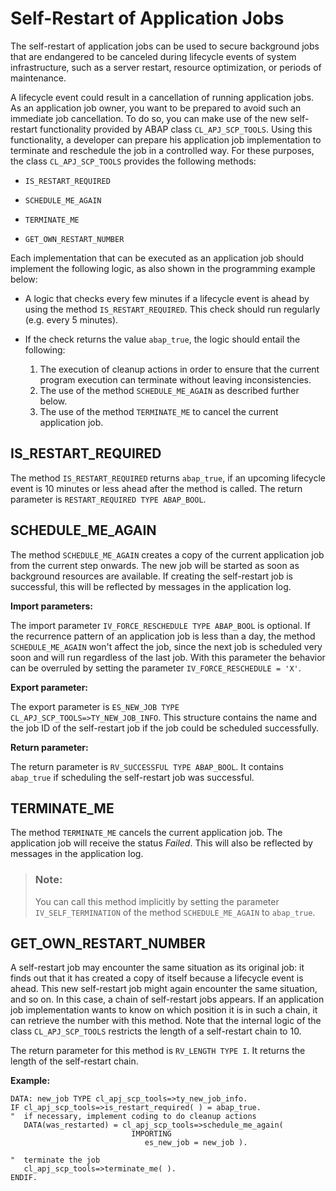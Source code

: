 <!-- loio76ce7b2660054eb7871f3281fc715bf6 -->

# Self-Restart of Application Jobs

The self-restart of application jobs can be used to secure background jobs that are endangered to be canceled during lifecycle events of system infrastructure, such as a server restart, resource optimization, or periods of maintenance.

A lifecycle event could result in a cancellation of running application jobs. As an application job owner, you want to be prepared to avoid such an immediate job cancellation. To do so, you can make use of the new self-restart functionality provided by ABAP class `CL_APJ_SCP_TOOLS`. Using this functionality, a developer can prepare his application job implementation to terminate and reschedule the job in a controlled way. For these purposes, the class `CL_APJ_SCP_TOOLS` provides the following methods:

-   `IS_RESTART_REQUIRED`

-   `SCHEDULE_ME_AGAIN`

-   `TERMINATE_ME`

-   `GET_OWN_RESTART_NUMBER`


Each implementation that can be executed as an application job should implement the following logic, as also shown in the programming example below:

-   A logic that checks every few minutes if a lifecycle event is ahead by using the method `IS_RESTART_REQUIRED`. This check should run regularly \(e.g. every 5 minutes\).

-   If the check returns the value `abap_true`, the logic should entail the following:
    1.  The execution of cleanup actions in order to ensure that the current program execution can terminate without leaving inconsistencies.
    2.  The use of the method `SCHEDULE_ME_AGAIN` as described further below.
    3.  The use of the method `TERMINATE_ME` to cancel the current application job.




<a name="loio76ce7b2660054eb7871f3281fc715bf6__section_d33_fcs_4qb"/>

## IS\_RESTART\_REQUIRED

The method `IS_RESTART_REQUIRED` returns `abap_true`, if an upcoming lifecycle event is 10 minutes or less ahead after the method is called. The return parameter is `RESTART_REQUIRED TYPE ABAP_BOOL`.



<a name="loio76ce7b2660054eb7871f3281fc715bf6__section_w5p_jcs_4qb"/>

## SCHEDULE\_ME\_AGAIN

The method `SCHEDULE_ME_AGAIN` creates a copy of the current application job from the current step onwards. The new job will be started as soon as background resources are available. If creating the self-restart job is successful, this will be reflected by messages in the application log.

**Import parameters:**

The import parameter `IV_FORCE_RESCHEDULE TYPE ABAP_BOOL` is optional. If the recurrence pattern of an application job is less than a day, the method `SCHEDULE_ME_AGAIN` won't affect the job, since the next job is scheduled very soon and will run regardless of the last job. With this parameter the behavior can be overruled by setting the parameter `IV_FORCE_RESCHEDULE = 'X'`.

**Export parameter:**

The export parameter is `ES_NEW_JOB TYPE CL_APJ_SCP_TOOLS=>TY_NEW_JOB_INFO`. This structure contains the name and the job ID of the self-restart job if the job could be scheduled successfully.

**Return parameter:**

The return parameter is `RV_SUCCESSFUL TYPE ABAP_BOOL`. It contains `abap_true` if scheduling the self-restart job was successful.



<a name="loio76ce7b2660054eb7871f3281fc715bf6__section_s5v_vbx_3sb"/>

## TERMINATE\_ME

The method `TERMINATE_ME` cancels the current application job. The application job will receive the status *Failed*. This will also be reflected by messages in the application log.

> ### Note:  
> You can call this method implicitly by setting the parameter `IV_SELF_TERMINATION` of the method `SCHEDULE_ME_AGAIN` to `abap_true`.



<a name="loio76ce7b2660054eb7871f3281fc715bf6__section_wvy_y2s_4qb"/>

## GET\_OWN\_RESTART\_NUMBER

A self-restart job may encounter the same situation as its original job: it finds out that it has created a copy of itself because a lifecycle event is ahead. This new self-restart job might again encounter the same situation, and so on. In this case, a chain of self-restart jobs appears. If an application job implementation wants to know on which position it is in such a chain, it can retrieve the number with this method. Note that the internal logic of the class `CL_APJ_SCP_TOOLS` restricts the length of a self-restart chain to 10.

The return parameter for this method is `RV_LENGTH TYPE I`. It returns the length of the self-restart chain.

**Example:**

```lang-abap
DATA: new_job TYPE cl_apj_scp_tools=>ty_new_job_info.
IF cl_apj_scp_tools=>is_restart_required( ) = abap_true.
"  if necessary, implement coding to do cleanup actions
   DATA(was_restarted) = cl_apj_scp_tools=>schedule_me_again(
                           IMPORTING
                              es_new_job = new_job ).

"  terminate the job
   cl_apj_scp_tools=>terminate_me( ).
ENDIF.
```

